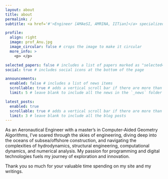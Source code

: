 ```yaml
---
layout: about
title: about
permalink: /
subtitle: <a href='#'>Engineer [AMAeSI, AMRINA, IITian]</a> specialized in Naval Architecture and Subsea Engineering.

profile:
  align: right
  image: prof_Anu.jpg
  image_circular: false # crops the image to make it circular
  more_info: >
    <p> </p>

selected_papers: false # includes a list of papers marked as "selected={true}"
social: true # includes social icons at the bottom of the page

announcements:
  enabled: false # includes a list of news items
  scrollable: true # adds a vertical scroll bar if there are more than 3 news items
  limit: 5 # leave blank to include all the news in the `_news` folder

latest_posts:
  enabled: true
  scrollable: true # adds a vertical scroll bar if there are more than 3 new posts items
  limit: 3 # leave blank to include all the blog posts
---
```


As an Aeronautical Engineer with a master’s in Computer-Aided Geometry Algorithms, I’ve soared through the skies of engineering, diving deep into the oceans of subsea/offshore construction, and navigating the complexities of hydrodynamics, structural engineering, computational dynamics, and numerical analysis. My passion for programming and digital technologies fuels my journey of exploration and innovation.

Thank you so much for your valuable time spending on my site and my writings. 